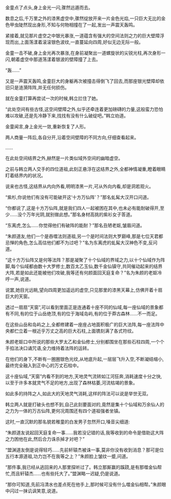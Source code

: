 
金童点了点头,身上金光一闪,骤然远遁而去。

数息之后,千万里之外的漆黑虚空中,骤然绽放开来一片金色光焰,一只巨大无比的金色甲虫陡然现出身形,不知与何物相撞在了一起,发出一声震天轰鸣。

紧接着,就见那片虚空之中银光暴涨,一道蕴含有强大的空间法则之力的巨大壁障浮现而出,上面荡漾着滚滚银色波纹,一直蔓延向四周,好似无边无际一般。

金童一击不破,身上金光再次暴涨,在身前凝聚出一道螺旋状的尖锐光柱,再次身形一闪,朝着虚空中那道荡漾着银波的壁障撞了上去。

“轰……”

又是一声震天轰鸣,金童巨大的身躯再次被撞击得倒飞了回去,而那座银光壁障却依旧只是涟漪阵阵,并无任何损伤。

就在金童打算再尝试一次的时候,韩立拦住了她。

“此处空间有些古怪,这空间壁障之外,似乎还牵连着更加磅礴的力量,这般蛮力恐怕难以攻破,还是先冷静下来,找找有没有什么破绽吧。”韩立劝道。

金童闻言,身上金光一敛,重新恢复了人形。

两人商量一阵后,各自分开,沿着空间壁障的不同方向,仔细查看起来。

……

在此处空间结界之外,赫然是一片类似域外空间的幽暗虚空。

之前与韩立两人交手的四位道祖,此刻正悬浮在这结界之外,全都神情凝重,瞪着眼睛盯着结界内的状况。

说来也古怪,这结界从内向外看,明明漆黑一片,可从外向内看,却是洞若观火。

“紫杉,你说他们有没有可能破开这‘十方万仙阵’？”那名虬髯大汉开口问道。

“你都说了,这是十方万仙阵,就是我们四人一起被困在其中,也未必有能耐破得开,至少……没个万年光阴,就别做此想。”那名身材高挑的紫衫女子答道。

“东离虎,怎么……你觉得他们有破阵的能耐？”那名丑陋老妪,皱眉问道。

“朱颜道友,他们一个是吞噬法则道祖,另一个是时间法则大罗巅峰,那是七位天君都忌惮的角色,怎么高估他们都不为过吧？”名为东离虎的虬髯大汉神色不变,反问道。

“这十方万仙阵又是何等法阵？那是凝聚了十个仙域的界域之力,以十个仙域作为阵脚,每个仙域都由数十大罗修士,数百太乙玉仙,数千金仙镇守,共同催动起来的结界大阵,若是如此还能被他们攻破,我等还有何颜面回天庭复命？”名为朱颜的老妪冷哼一声,说道。

说罢,她目光远眺,望向四周更加遥远的虚空,只见那里的漆黑天幕上,仿佛开着十扇巨大的天窗。

透过一扇扇“天窗”,可以看到里面正是连通着十座不同的仙域,每一座仙域的景象都有不同,有的位于山岳绝顶,有的位于海域岛屿,有的位于莽古森林……不一而足。

在这些山岳和岛屿之上,全都修建着一座座占地面积极广的巨大法阵,每一座法阵中央都伫立着一根近乎万丈之高的巨大石柱,上面镌刻满了各式符纹。

朱颜老妪口中所说的那些大罗太乙和金仙修士,分别都围坐在那些石柱四周,一个个手掐法决口诵咒语,全力维持着法阵的运转。

在他们的身下,不断有一圈圈银色光纹,从地底升起,一层层飞升入空,不断凝结缩小,最终完全融入到正中心的万丈石柱中。

这十座仙域,“天窗”内看不到的地方,天地灵气流转如江河狂奔,消耗速度十分之快,以至于许多本就灵气不足的地方,出现了森林枯萎,河流枯竭的景象。

如此多的持阵之人,如此大的天地灵气消耗,这样的阵法可以说是举世无双。

韩立两人就是打破头也想不到,自己此刻要面对的,竟然是集十个仙域和万余仙人的之力为一体的万古仙阵,更何况周围还有四个道祖强者坐镇。

这时,一直沉默的那名貌若稚童的白发男子忽然开口,嗓音尖细道:

“朱颜道友说起回天庭复命一事……我若没记错的话,我等收到的命令是借助这大阵之力困他在此,然后合力诛杀掉才对吧？”

“盟渊道友倒是说得轻巧……先前轩辕杰被诛一事,莫非你没有收到消息？那可是位五行本源道祖,功力岂不在我等之上？”朱颜脸上皱纹一蹙,问道。

“那件事,我已经从逃回来的人那里探听过了。韩立那厮赢的蹊跷,是有那噬金仙帮忙,而且轩辕杰……也有些托大了。”盟渊略一迟疑,仍是说道。

“那你可知道,先前冯清水也差点死在他手上,那时候可没有什么噬金仙相帮。”朱颜眼中闪过一抹讥讽笑意,说道。